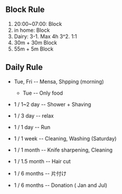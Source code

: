 
## Block Rule

1. 20:00~07:00: Block
2. in home: Block
3. Dairy:
    3-1. Max 4h
    3^2. 1:1
4. 30m + 30m Block
5. 55m +  5m Block

## Daily Rule


* Tue, Fri -- Mensa, Shpping (morning)
    * Tue -- Only food

* 1 / 1~2 day -- Shower + Shaving

* 1 / 3 day -- relax

* 1 / 1 day -- Run

* 1 / 1 week -- Cleaning, Washing (Saturday)

* 1 / 1 month -- Knife sharpening, Cleaning

* 1 / 1.5 month -- Hair cut

* 1 / 6 months -- 片付け

* 1 / 6 months -- Donation ( Jan and Jul)

